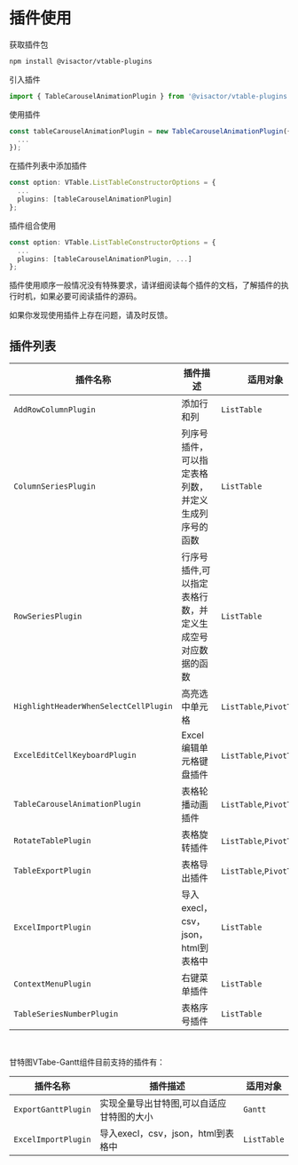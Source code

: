 # 插件使用

获取插件包

```bash
npm install @visactor/vtable-plugins
```
引入插件

```ts
import { TableCarouselAnimationPlugin } from '@visactor/vtable-plugins';
```

使用插件  

```ts
const tableCarouselAnimationPlugin = new TableCarouselAnimationPlugin({
  ...
});
```

在插件列表中添加插件

```ts
const option: VTable.ListTableConstructorOptions = {
  ...
  plugins: [tableCarouselAnimationPlugin]
};
```

插件组合使用

```ts
const option: VTable.ListTableConstructorOptions = {
  ...
  plugins: [tableCarouselAnimationPlugin, ...]
};
```

插件使用顺序一般情况没有特殊要求，请详细阅读每个插件的文档，了解插件的执行时机，如果必要可阅读插件的源码。

如果你发现使用插件上存在问题，请及时反馈。


## 插件列表
| 插件名称 | 插件描述 |适用对象|
| --- | --- | --- |
| `AddRowColumnPlugin` | 添加行和列 | `ListTable` |
| `ColumnSeriesPlugin` | 列序号插件，可以指定表格列数，并定义生成列序号的函数 | `ListTable` |
| `RowSeriesPlugin` | 行序号插件,可以指定表格行数，并定义生成空号对应数据的函数 | `ListTable` |
| `HighlightHeaderWhenSelectCellPlugin` | 高亮选中单元格 | `ListTable`,`PivotTable` |
| `ExcelEditCellKeyboardPlugin` | Excel编辑单元格键盘插件 | `ListTable`,`PivotTable` |
| `TableCarouselAnimationPlugin` | 表格轮播动画插件 | `ListTable`,`PivotTable` |
| `RotateTablePlugin` | 表格旋转插件 | `ListTable`,`PivotTable` |
| `TableExportPlugin` | 表格导出插件 | `ListTable`,`PivotTable` |
| `ExcelImportPlugin` | 导入execl，csv，json，html到表格中 | `ListTable` |
| `ContextMenuPlugin` | 右键菜单插件 | `ListTable` |
| `TableSeriesNumberPlugin` | 表格序号插件 | `ListTable` |

<br>

甘特图VTabe-Gantt组件目前支持的插件有：

| 插件名称 | 插件描述 | 适用对象 |
| --- | --- | --- |
| `ExportGanttPlugin` | 实现全量导出甘特图,可以自适应甘特图的大小 | `Gantt` |
| `ExcelImportPlugin` | 导入execl，csv，json，html到表格中 | `ListTable` |